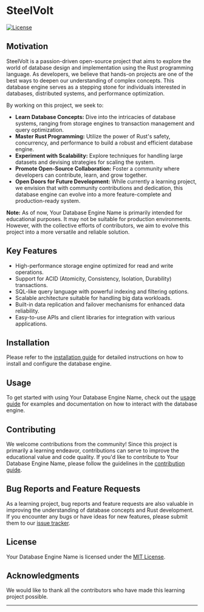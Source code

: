 # SteelVolt

[![License](https://img.shields.io/badge/license-MIT-blue.svg)](LICENSE)

## Motivation

SteelVolt is a passion-driven open-source project that aims to explore the world of database design and implementation using the Rust programming language. As developers, we believe that hands-on projects are one of the best ways to deepen our understanding of complex concepts. This database engine serves as a stepping stone for individuals interested in databases, distributed systems, and performance optimization.

By working on this project, we seek to:
- **Learn Database Concepts:** Dive into the intricacies of database systems, ranging from storage engines to transaction management and query optimization.
- **Master Rust Programming:** Utilize the power of Rust's safety, concurrency, and performance to build a robust and efficient database engine.
- **Experiment with Scalability:** Explore techniques for handling large datasets and devising strategies for scaling the system.
- **Promote Open-Source Collaboration:** Foster a community where developers can contribute, learn, and grow together.
- **Open Doors for Future Development:** While currently a learning project, we envision that with community contributions and dedication, this database engine can evolve into a more feature-complete and production-ready system.

**Note:** As of now, Your Database Engine Name is primarily intended for educational purposes. It may not be suitable for production environments. However, with the collective efforts of contributors, we aim to evolve this project into a more versatile and reliable solution.

## Key Features

- High-performance storage engine optimized for read and write operations.
- Support for ACID (Atomicity, Consistency, Isolation, Durability) transactions.
- SQL-like query language with powerful indexing and filtering options.
- Scalable architecture suitable for handling big data workloads.
- Built-in data replication and failover mechanisms for enhanced data reliability.
- Easy-to-use APIs and client libraries for integration with various applications.

## Installation

Please refer to the [installation guide](docs/INSTALL.md) for detailed instructions on how to install and configure the database engine.

## Usage

To get started with using Your Database Engine Name, check out the [usage guide](docs/USAGE.md) for examples and documentation on how to interact with the database engine.

## Contributing

We welcome contributions from the community! Since this project is primarily a learning endeavor, contributions can serve to improve the educational value and code quality. If you'd like to contribute to Your Database Engine Name, please follow the guidelines in the [contribution guide](CONTRIBUTING.md).

## Bug Reports and Feature Requests

As a learning project, bug reports and feature requests are also valuable in improving the understanding of database concepts and Rust development. If you encounter any bugs or have ideas for new features, please submit them to our [issue tracker](https://github.com/your-organization/your-database-engine-name/issues).

## License

Your Database Engine Name is licensed under the [MIT License](LICENSE).

## Acknowledgments

We would like to thank all the contributors who have made this learning project possible.

---
